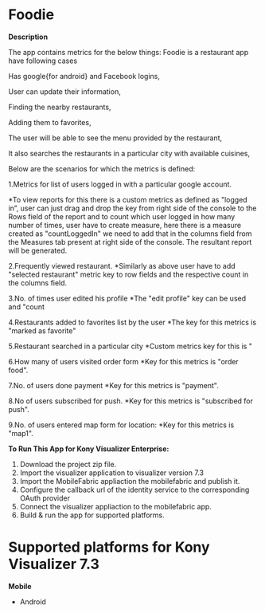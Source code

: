 # Foodie

**Description**

The app contains metrics for the below things:
Foodie is a restaurant app have following cases

Has google{for android} and Facebook logins,

User can update their information,

Finding the nearby restaurants,

Adding them to favorites,

The user will be able to see the menu provided by the restaurant,

It also searches the restaurants in a particular city with available cuisines,

Below are the scenarios for which the metrics is defined:

1.Metrics for list of users logged in with a particular google account.

  *To view reports for this there is a custom metrics as defined as "logged in”, user can just drag and drop      the key from right side of the console to the Rows field of the report and to count which user logged in       how many number of times, user   have to create measure, here there is a measure created as   "countLoggedIn" we need to add that in the columns field from the Measures tab present at right side of the   console. The resultant report will be generated.
  
2.Frequently viewed restaurant.
   *Similarly as above user have to add "selected restaurant" metric key to row fields and the respective            count in the columns field.
   
3.No. of times user edited his profile
   *The "edit profile" key can be used and "count
   
4.Restaurants added to favorites list by the user
   *The key for this metrics is "marked as favorite"
   
5.Restaurant searched in a particular city
  *Custom metrics key for this is " 
  
6.How many of users visited order form
   *Key for this metrics is "order food".
   
7.No. of users done payment
   *Key for this metrics is "payment".
   
8.No of users subscribed for push.
   *Key for this metrics is "subscribed for push".
   
9.No. of users entered map form for location: *Key for this metrics is "map1".

**To Run This App for Kony Visualizer Enterprise:**

1. Download the project zip file.
2. Import the visualizer application to visualizer version 7.3
3. Import the MobileFabric appliaction the mobilefabric and publish it.
4. Configure the callback url of the identity service to the corresponding OAuth provider
5. Connect the visualizer appliaction to the mobilefabric app.
6. Build & run the app for supported platforms.

# Supported platforms for Kony Visualizer 7.3
**Mobile**
 * Android
